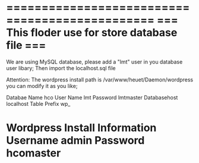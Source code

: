 ===============================================
=== This floder use for store database file ===
===============================================
We are using MySQL database, please add a "lmt" user in you database user libary;
Then import the localhost.sql file

Attention: 
The wordpress install path is /var/www/heuet/Daemon/wordpress you can modify it as you like;


Databae Name hco
User Name lmt
Password lmtmaster
Databasehost localhost
Table Prefix wp_

Wordpress Install Information
Username admin
Password hcomaster
===============================================
